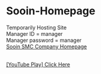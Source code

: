 # Sooin-Homepage

Temporarily Hosting Site</br>
Manager ID = manager</br>
Manager password = manager</br>
<a href="http://imds39.cafe24.com/"> Sooin SMC Company Homepage </a></br></br>

<a href="https://www.youtube.com/watch?v=LT53Ld6adFs&list=PLqOZPJ7R__lmP1_jeBIpzkP39Z19Uigjs&index=2">[YouTube Play] Click Here</a></br>
